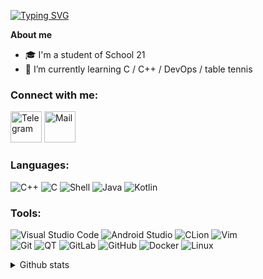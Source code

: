 [![Typing SVG](https://readme-typing-svg.demolab.com/?lines=Hi,+i'm+Timur+Konovalov)](https://git.io/typing-svg)

**About me**

- 🎓 I'm a student of School 21
- 🏓 I’m currently learning C / C++ / DevOps / table tennis

### Connect with me:
<a href="https://t.me/KonovalovTim"><img height="50px" src="https://play-lh.googleusercontent.com/ZU9cSsyIJZo6Oy7HTHiEPwZg0m2Crep-d5ZrfajqtsH-qgUXSqKpNA2FpPDTn-7qA5Q=w240-h480-rw" title="Telegram"></a>
<a href="mailto:timkonovalov9858@gmail.com"><img height="50px" src="https://play-lh.googleusercontent.com/KSuaRLiI_FlDP8cM4MzJ23ml3og5Hxb9AapaGTMZ2GgR103mvJ3AAnoOFz1yheeQBBI=w240-h480-rw" title="Mail"></a>

### Languages:
![C++](https://img.shields.io/badge/C%2B%2B-00599C?style=for-the-badge&logo=C%2B%2B&logoColor=white)
![C](https://img.shields.io/badge/C-A8B9CC?style=for-the-badge&logo=c&logoColor=white)
![Shell](https://img.shields.io/badge/Bash-%2311AB00.svg?style=for-the-badge&logo=shell&logoColor=white)
![Java](https://img.shields.io/badge/java-%23ED8B00.svg?style=for-the-badge&logo=java&logoColor=white)
![Kotlin](https://img.shields.io/badge/kotlin-%237F52FF.svg?style=for-the-badge&logo=kotlin&logoColor=white)

### Tools:
![Visual Studio Code](https://img.shields.io/badge/Visual%20Studio%20Code-0078d7.svg?style=for-the-badge&logo=visual-studio-code&logoColor=white)
![Android Studio](https://img.shields.io/badge/Android%20Studio-3DDC84.svg?style=for-the-badge&logo=android-studio&logoColor=white)
![CLion](https://img.shields.io/badge/CLion-black?style=for-the-badge&logo=clion&logoColor=white)
![Vim](https://img.shields.io/badge/VIM-%2311AB00.svg?style=for-the-badge&logo=vim&logoColor=white)  
![Git](https://img.shields.io/badge/git%20-%23F05033.svg?&style=for-the-badge&logo=git&logoColor=white)
![QT](https://img.shields.io/badge/QT-%2311AB00.svg?style=for-the-badge&logo=qt&logoColor=white)
![GitLab](https://img.shields.io/badge/gitlab-%23F05033.svg?&style=for-the-badge&logo=gitlab&logoColor=white)
![GitHub](https://img.shields.io/badge/github-%23121011.svg?&style=for-the-badge&logo=github&logoColor=white)
![Docker](https://img.shields.io/badge/docker-0078d7.svg?&style=for-the-badge&logo=docker&logoColor=white)
![Linux](https://img.shields.io/badge/Linux-%23F05033.svg?style=for-the-badge&logo=ubuntu&logoColor=white)

<details>
<summary>Github stats</summary>
<img align="left" alt="codeSTACKr's GitHub Stats" src="https://github-readme-stats.vercel.app/api?username=konovalovtim&show_icons=true&hide_border=false&title_color=ff652f&icon_color=FFE400&bg_color=09131B&text_color=ffffff&border_color=0c1a25" />
</details>

